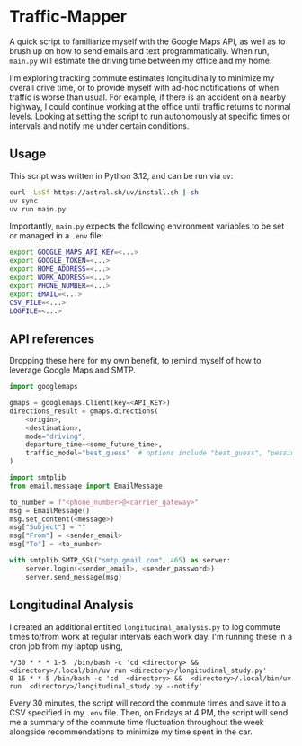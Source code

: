 # Traffic-Mapper

A quick script to familiarize myself with the Google Maps API, as well as to brush up on how to 
send emails and text programmatically. When run, `main.py` will estimate the driving time between my office and my home. 

I'm exploring tracking commute estimates longitudinally to minimize my overall drive time, or to provide myself 
with ad-hoc notifications of when traffic is worse than usual. For example, if there is an accident on a nearby highway,
I could continue working at the office until traffic returns to normal levels. Looking at setting the script to run 
autonomously at specific times or intervals and notify me under certain conditions. 

## Usage
This script was written in Python 3.12, and can be run via `uv`:
```bash
curl -LsSf https://astral.sh/uv/install.sh | sh
uv sync
uv run main.py
```

Importantly, `main.py` expects the following environment variables to be set or managed in a 
`.env` file:
```bash
export GOOGLE_MAPS_API_KEY=<...>
export GOOGLE_TOKEN=<...>
export HOME_ADDRESS=<...>
export WORK_ADDRESS=<...>
export PHONE_NUMBER=<...>
export EMAIL=<...>
CSV_FILE=<...>
LOGFILE=<...>
```

## API references
Dropping these here for my own benefit, to remind myself of how to leverage Google Maps and SMTP.
```python
import googlemaps

gmaps = googlemaps.Client(key=<API_KEY>)
directions_result = gmaps.directions(
    <origin>,
    <destination>,
    mode="driving",
    departure_time=<some_future_time>,
    traffic_model="best_guess"  # options include "best_guess", "pessimistic", "optimistic"
)
```
```python
import smtplib
from email.message import EmailMessage

to_number = f"<phone_number>@<carrier_gateway>"
msg = EmailMessage()
msg.set_content(<message>)
msg["Subject"] = ""
msg["From"] = <sender_email>
msg["To"] = <to_number>

with smtplib.SMTP_SSL("smtp.gmail.com", 465) as server:
    server.login(<sender_email>, <sender_password>)
    server.send_message(msg)
```

## Longitudinal Analysis
I created an additional entitled `longitudinal_analysis.py` to log commute times to/from work at regular intervals each 
work day. I'm running these in a cron job from my laptop using,
```cron
*/30 * * * 1-5  /bin/bash -c 'cd <directory> && <directory>/.local/bin/uv run <directory>/longitudinal_study.py'
0 16 * * 5 /bin/bash -c 'cd  <directory> &&  <directory>/.local/bin/uv run  <directory>/longitudinal_study.py --notify'
```
Every 30 minutes, the script will record the commute times and save it to a CSV specified in my `.env` file. Then,
on Fridays at 4 PM, the script will send me a summary of the commute time fluctuation throughout the week 
alongside recommendations to minimize my time spent in the car. 
